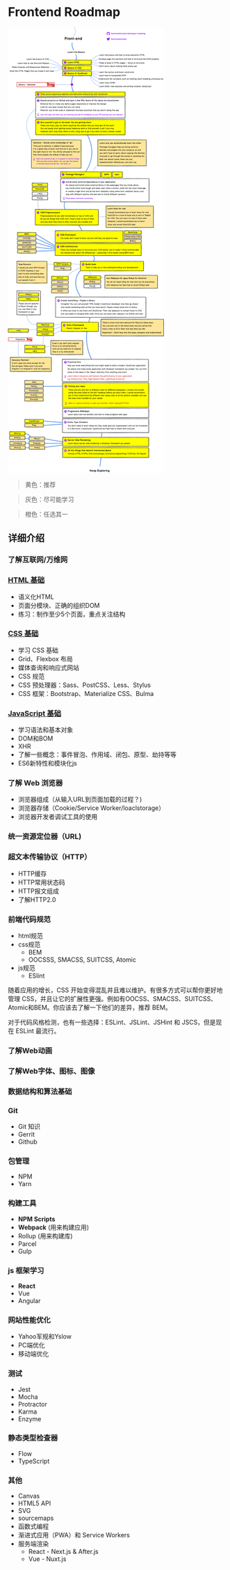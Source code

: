 # Frontend Roadmap
![roadmap](./img/roadmap.png)

> 黄色：推荐

> 灰色：尽可能学习

> 橙色：任选其一

## 详细介绍

### 了解互联网/万维网

### [HTML 基础](curated-tutorial/basic-html.md)

+ 语义化HTML
+ 页面分模块、正确的组织DOM
+ 练习：制作至少5个页面，重点关注结构

### [CSS 基础](curated-tutorial/basic-css.md)

+ 学习 CSS 基础
+ Grid、Flexbox 布局
+ 媒体查询和响应式网站
+ CSS 规范
+ CSS 预处理器：Sass、PostCSS、Less、Stylus
+ CSS 框架：Bootstrap、Materialize CSS、Bulma

### [JavaScript 基础](curated-tutorial/basic-javascript.md)

+ 学习语法和基本对象
+ DOM和BOM
+ XHR
+ 了解一些概念：事件冒泡、作用域、闭包、原型、劫持等等
+ ES6新特性和模块化js

### 了解 Web 浏览器

+ 浏览器组成（从输入URL到页面加载的过程？)
+ 浏览器存储（Cookie/Service Worker/loaclstorage）
+ 浏览器开发者调试工具的使用

### 统一资源定位器（URL)

### 超文本传输协议（HTTP）

+ HTTP缓存
+ HTTP常用状态码
+ HTTP报文组成
+ 了解HTTP2.0

### 前端代码规范

+ html规范
+ css规范
    + BEM
    + OOCSSS, SMACSS, SUITCSS, Atomic
+ js规范
    + ESlint

随着应用的增长，CSS 开始变得混乱并且难以维护。有很多方式可以帮你更好地管理 CSS，并且让它的扩展性更强。例如有OOCSS、SMACSS、SUITCSS、Atomic和BEM。你应该去了解一下他们的差异，推荐 BEM。

对于代码风格检测，也有一些选择：ESLint、JSLint、JSHint 和 JSCS，但是现在 ESLint 最流行。

### 了解Web动画

### 了解Web字体、图标、图像

### 数据结构和算法基础

### Git

+ Git 知识
+ Gerrit
+ Github

### 包管理

+ NPM
+ Yarn

### 构建工具

+ **NPM Scripts**
+ **Webpack** (用来构建应用)
+ Rollup (用来构建库)
+ Parcel
+ Gulp

### js 框架学习

+ **React**
+ Vue
+ Angular

### 网站性能优化

+ Yahoo军规和Yslow
+ PC端优化
+ 移动端优化

### 测试

+ Jest
+ Mocha
+ Protractor
+ Karma
+ Enzyme

### 静态类型检查器

+ Flow
+ TypeScript

### 其他

+ Canvas
+ HTML5 API
+ SVG
+ sourcemaps
+ 函数式编程
+ 渐进式应用（PWA）和 Service Workers
+ 服务端渲染
    + React - Next.js & After.js
    + Vue - Nuxt.js

